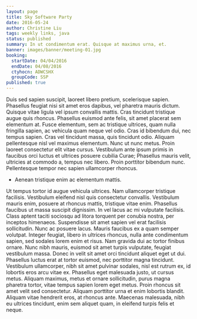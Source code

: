 ```yaml
---
layout: page
title: Sky Software Party
date: 2016-05-24
author: Christine Liu
tags: weekly links, java
status: published
summary: In ut condimentum erat. Quisque at maximus urna, et.
banner: images/banner/meeting-01.jpg
booking:
  startDate: 04/04/2016
  endDate: 04/08/2016
  ctyhocn: ADWCSHX
  groupCode: SSP
published: true
---
```

Duis sed sapien suscipit, laoreet libero pretium, scelerisque sapien. Phasellus feugiat nisi sit amet eros dapibus, vel pharetra mauris dictum. Quisque vitae ligula vel ipsum convallis mattis. Cras tincidunt tristique augue quis rhoncus. Phasellus euismod ante felis, sit amet placerat sem elementum at. Fusce elementum, sem ac tristique ultrices, quam nulla fringilla sapien, ac vehicula quam neque vel odio. Cras id bibendum dui, nec tempus sapien. Cras vel tincidunt massa, quis tincidunt odio. Aliquam pellentesque nisl vel maximus elementum. Nunc ut nunc metus. Proin laoreet consectetur elit vitae cursus. Vestibulum ante ipsum primis in faucibus orci luctus et ultrices posuere cubilia Curae; Phasellus mauris velit, ultricies at commodo a, tempus nec libero. Proin porttitor bibendum nunc. Pellentesque tempor nec sapien ullamcorper rhoncus.

* Aenean tristique enim ac elementum mattis.

Ut tempus tortor id augue vehicula ultrices. Nam ullamcorper tristique facilisis. Vestibulum eleifend nisl quis consectetur convallis. Vestibulum mauris enim, posuere at rhoncus mattis, tristique vitae enim. Phasellus faucibus ut massa suscipit dignissim. In vel lacus ac mi vulputate facilisis. Class aptent taciti sociosqu ad litora torquent per conubia nostra, per inceptos himenaeos. Suspendisse sit amet sapien vel erat facilisis sollicitudin. Nunc ac posuere lacus. Mauris faucibus ex a quam semper volutpat. Integer feugiat, libero in ultrices rhoncus, nulla ante condimentum sapien, sed sodales lorem enim et risus. Nam gravida dui ac tortor finibus ornare. Nunc nibh mauris, euismod sit amet turpis vulputate, feugiat vestibulum massa. Donec in velit sit amet orci tincidunt aliquet eget ut dui.
Phasellus luctus erat at tortor euismod, nec porttitor magna tincidunt. Vestibulum ullamcorper, nibh sit amet pulvinar sodales, nisl est rutrum ex, id lobortis eros arcu vitae ex. Phasellus eget malesuada justo, ut cursus metus. Aliquam maximus, metus et ornare sollicitudin, purus magna pharetra tortor, vitae tempus sapien lorem eget metus. Proin rhoncus sit amet velit sed consectetur. Aliquam porttitor urna et enim lobortis blandit. Aliquam vitae hendrerit eros, at rhoncus ante. Maecenas malesuada, nibh eu ultrices tincidunt, enim sem aliquet quam, in eleifend turpis felis et neque.
